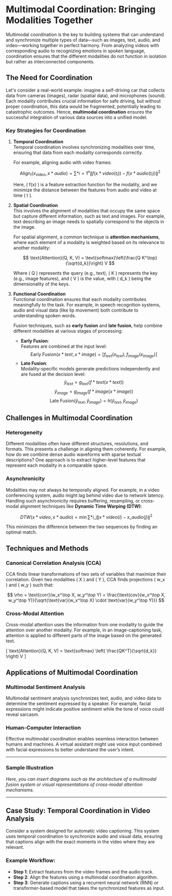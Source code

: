 # Multimodal Coordination: Bringing Modalities Together

Multimodal coordination is the key to building systems that can understand and synchronize multiple types of data—such as images, text, audio, and video—working together in perfect harmony. From analyzing videos with corresponding audio to recognizing emotions in spoken language, coordination ensures that the different modalities do not function in isolation but rather as interconnected components.

## The Need for Coordination

Let's consider a real-world example: imagine a self-driving car that collects data from cameras (images), radar (spatial data), and microphones (sound). Each modality contributes crucial information for safe driving, but without proper coordination, this data would be fragmented, potentially leading to catastrophic outcomes. Hence, **multimodal coordination** ensures the successful integration of various data sources into a unified model.

### Key Strategies for Coordination

1. **Temporal Coordination**  
   Temporal coordination involves synchronizing modalities over time, ensuring that data from each modality corresponds correctly.

   For example, aligning audio with video frames:

   $$ \text{Align}_t(x_{video}, x*{audio}) = \sum*{i=1}^{n} \| f(x*{video}(t_i)) - f(x*{audio}(t_i)) \|^2 $$

   Here, \( f(x) \) is a feature extraction function for the modality, and we minimize the distance between the features from audio and video at time \( t \).

2. **Spatial Coordination**  
   This involves the alignment of modalities that occupy the same space but capture different information, such as text and images. For example, text describing an image needs to spatially correspond to the objects in the image.

   For spatial alignment, a common technique is **attention mechanisms**, where each element of a modality is weighted based on its relevance to another modality:

   $$ \text{Attention}(Q, K, V) = \text{softmax}\left(\frac{Q K^\top}{\sqrt{d_k}}\right) V $$

   Where \( Q \) represents the query (e.g., text), \( K \) represents the key (e.g., image features), and \( V \) is the value, with \( d_k \) being the dimensionality of the keys.

3. **Functional Coordination**  
   Functional coordination ensures that each modality contributes meaningfully to the task. For example, in speech recognition systems, audio and visual data (like lip movement) both contribute to understanding spoken words.

   Fusion techniques, such as **early fusion** and **late fusion**, help combine different modalities at various stages of processing:

   - **Early Fusion**:  
     Features are combined at the input level:
     $$ \text{Early Fusion}(x*{text}, x*{image}) = [f_{text}(x_{text}), f_{image}(x_{image})] $$
   - **Late Fusion**:  
     Modality-specific models generate predictions independently and are fused at the decision level:
     $$ \hat{y}_{text} = g_{text}(f*{text}(x*{text})) $$
     $$ \hat{y}_{image} = g_{image}(f*{image}(x*{image})) $$
     $$ \text{Late Fusion}(\hat{y}_{text}, \hat{y}_{image}) = h(\hat{y}_{text}, \hat{y}_{image}) $$

## Challenges in Multimodal Coordination

### Heterogeneity

Different modalities often have different structures, resolutions, and formats. This presents a challenge in aligning them coherently. For example, how do we combine dense audio waveforms with sparse textual descriptions? One approach is to extract higher-level features that represent each modality in a comparable space.

### Asynchronicity

Modalities may not always be temporally aligned. For example, in a video conferencing system, audio might lag behind video due to network latency. Handling such asynchronicity requires buffering, resampling, or cross-modal alignment techniques like **Dynamic Time Warping (DTW)**:

$$ DTW(x*{video}, x*{audio}) = \min \sum*{i,j} \| x*{video}(i) - x\_{audio}(j) \|^2 $$

This minimizes the difference between the two sequences by finding an optimal match.

## Techniques and Methods

### Canonical Correlation Analysis (CCA)

CCA finds linear transformations of two sets of variables that maximize their correlation. Given two modalities \( X \) and \( Y \), CCA finds projections \( w_x \) and \( w_y \) such that:

$$ \rho = \text{corr}(w_x^\top X, w_y^\top Y) = \frac{\text{cov}(w_x^\top X, w_y^\top Y)}{\sqrt{\text{var}(w_x^\top X) \cdot \text{var}(w_y^\top Y)}} $$

### Cross-Modal Attention

Cross-modal attention uses the information from one modality to guide the attention over another modality. For example, in an image-captioning task, attention is applied to different parts of the image based on the generated text.

\[
\text{Attention}(Q, K, V) = \text{softmax} \left( \frac{QK^T}{\sqrt{d_k}} \right) V
\]

## Applications of Multimodal Coordination

### Multimodal Sentiment Analysis

Multimodal sentiment analysis synchronizes text, audio, and video data to determine the sentiment expressed by a speaker. For example, facial expressions might indicate positive sentiment while the tone of voice could reveal sarcasm.

### Human-Computer Interaction

Effective multimodal coordination enables seamless interaction between humans and machines. A virtual assistant might use voice input combined with facial expressions to better understand the user’s intent.

---

### Sample Illustration

_Here, you can insert diagrams such as the architecture of a multimodal fusion system or visual representations of cross-modal attention mechanisms._

---

## Case Study: Temporal Coordination in Video Analysis

Consider a system designed for automatic video captioning. This system uses temporal coordination to synchronize audio and visual data, ensuring that captions align with the exact moments in the video where they are relevant.

### Example Workflow:

- **Step 1**: Extract features from the video frames and the audio track.
- **Step 2**: Align the features using a multimodal coordination algorithm.
- **Step 3**: Generate captions using a recurrent neural network (RNN) or transformer-based model that takes the synchronized features as input.
